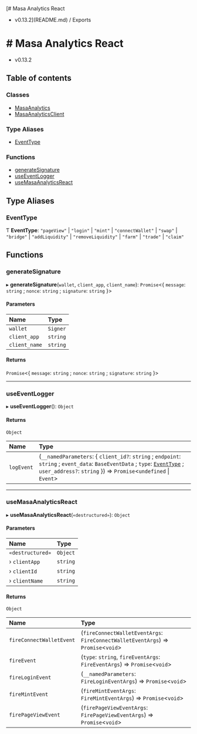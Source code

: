 [# Masa Analytics React
 - v0.13.2](README.md) / Exports

# # Masa Analytics React
 - v0.13.2

## Table of contents

### Classes

- [MasaAnalytics](classes/MasaAnalytics.md)
- [MasaAnalyticsClient](classes/MasaAnalyticsClient.md)

### Type Aliases

- [EventType](modules.md#eventtype)

### Functions

- [generateSignature](modules.md#generatesignature)
- [useEventLogger](modules.md#useeventlogger)
- [useMasaAnalyticsReact](modules.md#usemasaanalyticsreact)

## Type Aliases

### EventType

Ƭ **EventType**: ``"pageView"`` \| ``"login"`` \| ``"mint"`` \| ``"connectWallet"`` \| ``"swap"`` \| ``"bridge"`` \| ``"addLiquidity"`` \| ``"removeLiquidity"`` \| ``"farm"`` \| ``"trade"`` \| ``"claim"``

## Functions

### generateSignature

▸ **generateSignature**(`wallet`, `client_app`, `client_name`): `Promise`\<\{ `message`: `string` ; `nonce`: `string` ; `signature`: `string`  }\>

#### Parameters

| Name | Type |
| :------ | :------ |
| `wallet` | `Signer` |
| `client_app` | `string` |
| `client_name` | `string` |

#### Returns

`Promise`\<\{ `message`: `string` ; `nonce`: `string` ; `signature`: `string`  }\>

___

### useEventLogger

▸ **useEventLogger**(): `Object`

#### Returns

`Object`

| Name | Type |
| :------ | :------ |
| `logEvent` | (`__namedParameters`: \{ `client_id?`: `string` ; `endpoint`: `string` ; `event_data`: `BaseEventData` ; `type`: [`EventType`](modules.md#eventtype) ; `user_address?`: `string`  }) => `Promise`\<`undefined` \| `Event`\> |

___

### useMasaAnalyticsReact

▸ **useMasaAnalyticsReact**(`«destructured»`): `Object`

#### Parameters

| Name | Type |
| :------ | :------ |
| `«destructured»` | `Object` |
| › `clientApp` | `string` |
| › `clientId` | `string` |
| › `clientName` | `string` |

#### Returns

`Object`

| Name | Type |
| :------ | :------ |
| `fireConnectWalletEvent` | (`fireConnectWalletEventArgs`: `FireConnectWalletEventArgs`) => `Promise`\<`void`\> |
| `fireEvent` | (`type`: `string`, `fireEventArgs`: `FireEventArgs`) => `Promise`\<`void`\> |
| `fireLoginEvent` | (`__namedParameters`: `FireLoginEventArgs`) => `Promise`\<`void`\> |
| `fireMintEvent` | (`fireMintEventArgs`: `FireMintEventArgs`) => `Promise`\<`void`\> |
| `firePageViewEvent` | (`firePageViewEventArgs`: `FirePageViewEventArgs`) => `Promise`\<`void`\> |
